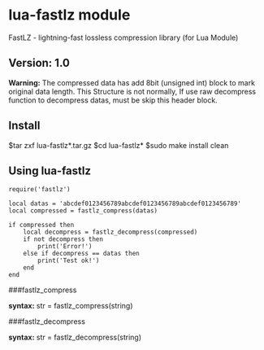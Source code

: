 lua-fastlz module
=========
FastLZ - lightning-fast lossless compression library (for Lua Module)

Version: 1.0
--------

**Warning:** The compressed data has add 8bit (unsigned int) block to mark original data length. This Structure is not normally, If use raw decompress function to decompress datas, must be skip this header block.

Install
--------
$tar zxf lua-fastlz*.tar.gz
$cd lua-fastlz*
$sudo make install clean

Using lua-fastlz
--------

	require('fastlz')

	local datas = 'abcdef0123456789abcdef0123456789abcdef0123456789'
	local compressed = fastlz_compress(datas)

	if compressed then
		local decompress = fastlz_decompress(compressed)
		if not decompress then
			print('Error!')
		else if decompress == datas then
			print('Test ok!')
		end
	end
	
###fastlz_compress

**syntax:** str = fastlz_compress(string)

###fastlz_decompress

**syntax:** str = fastlz_decompress(string)
